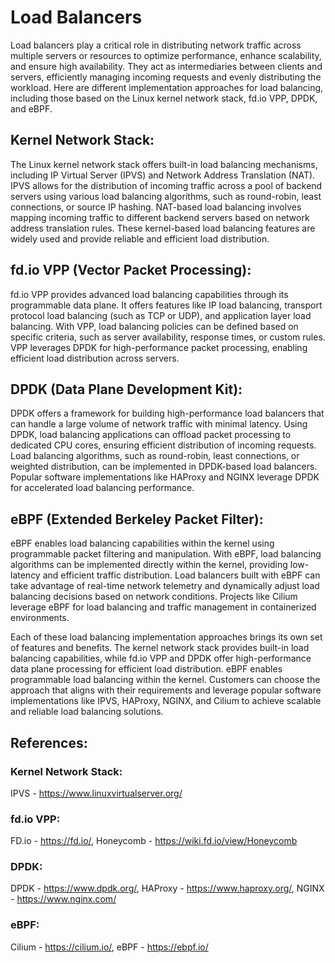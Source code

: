 # Load Balancers
Load balancers play a critical role in distributing network traffic across multiple servers or resources to optimize performance, enhance scalability, and ensure high availability. They act as intermediaries between clients and servers, efficiently managing incoming requests and evenly distributing the workload. Here are different implementation approaches for load balancing, including those based on the Linux kernel network stack, fd.io VPP, DPDK, and eBPF.

## Kernel Network Stack:
The Linux kernel network stack offers built-in load balancing mechanisms, including IP Virtual Server (IPVS) and Network Address Translation (NAT). IPVS allows for the distribution of incoming traffic across a pool of backend servers using various load balancing algorithms, such as round-robin, least connections, or source IP hashing. NAT-based load balancing involves mapping incoming traffic to different backend servers based on network address translation rules. These kernel-based load balancing features are widely used and provide reliable and efficient load distribution.

## fd.io VPP (Vector Packet Processing):
fd.io VPP provides advanced load balancing capabilities through its programmable data plane. It offers features like IP load balancing, transport protocol load balancing (such as TCP or UDP), and application layer load balancing. With VPP, load balancing policies can be defined based on specific criteria, such as server availability, response times, or custom rules. VPP leverages DPDK for high-performance packet processing, enabling efficient load distribution across servers.

## DPDK (Data Plane Development Kit):
DPDK offers a framework for building high-performance load balancers that can handle a large volume of network traffic with minimal latency. Using DPDK, load balancing applications can offload packet processing to dedicated CPU cores, ensuring efficient distribution of incoming requests. Load balancing algorithms, such as round-robin, least connections, or weighted distribution, can be implemented in DPDK-based load balancers. Popular software implementations like HAProxy and NGINX leverage DPDK for accelerated load balancing performance.

## eBPF (Extended Berkeley Packet Filter):
eBPF enables load balancing capabilities within the kernel using programmable packet filtering and manipulation. With eBPF, load balancing algorithms can be implemented directly within the kernel, providing low-latency and efficient traffic distribution. Load balancers built with eBPF can take advantage of real-time network telemetry and dynamically adjust load balancing decisions based on network conditions. Projects like Cilium leverage eBPF for load balancing and traffic management in containerized environments.

Each of these load balancing implementation approaches brings its own set of features and benefits. The kernel network stack provides built-in load balancing capabilities, while fd.io VPP and DPDK offer high-performance data plane processing for efficient load distribution. eBPF enables programmable load balancing within the kernel. Customers can choose the approach that aligns with their requirements and leverage popular software implementations like IPVS, HAProxy, NGINX, and Cilium to achieve scalable and reliable load balancing solutions.

## References:
### Kernel Network Stack: 
IPVS - https://www.linuxvirtualserver.org/
### fd.io VPP: 
FD.io - https://fd.io/, 
Honeycomb - https://wiki.fd.io/view/Honeycomb
### DPDK: 
DPDK - https://www.dpdk.org/, 
HAProxy - https://www.haproxy.org/, 
NGINX - https://www.nginx.com/
### eBPF: 
Cilium - https://cilium.io/, 
eBPF - https://ebpf.io/
